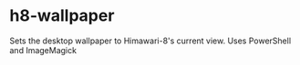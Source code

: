 # h8-wallpaper
Sets the desktop wallpaper to Himawari-8's current view. Uses PowerShell and ImageMagick
